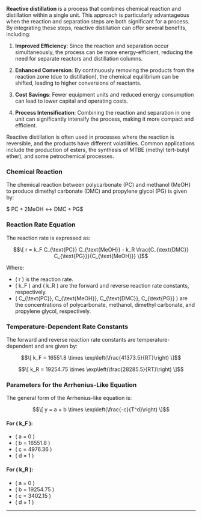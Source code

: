 **Reactive distillation** is a process that combines chemical reaction and distillation within a single unit. This approach is particularly advantageous when the reaction and separation steps are both significant for a process. By integrating these steps, reactive distillation can offer several benefits, including:

1. **Improved Efficiency**: Since the reaction and separation occur simultaneously, the process can be more energy-efficient, reducing the need for separate reactors and distillation columns.
  
2. **Enhanced Conversion**: By continuously removing the products from the reaction zone (due to distillation), the chemical equilibrium can be shifted, leading to higher conversions of reactants.

3. **Cost Savings**: Fewer equipment units and reduced energy consumption can lead to lower capital and operating costs.

4. **Process Intensification**: Combining the reaction and separation in one unit can significantly intensify the process, making it more compact and efficient.

Reactive distillation is often used in processes where the reaction is reversible, and the products have different volatilities. Common applications include the production of esters, the synthesis of MTBE (methyl tert-butyl ether), and some petrochemical processes.

### Chemical Reaction

The chemical reaction between polycarbonate (PC) and methanol (MeOH) to produce dimethyl carbonate (DMC) and propylene glycol (PG) is given by:

$$\
\text{PC} + 2 \text{MeOH} \leftrightarrow \text{DMC} + \text{PG}
\$$

### Reaction Rate Equation

The reaction rate is expressed as:

$$\[
r = k_F C_{\text{PC}} C_{\text{MeOH}} - k_R \frac{C_{\text{DMC}} C_{\text{PG}}}{C_{\text{MeOH}}}
\]$$

Where:
- \( r \) is the reaction rate.
- \( k_F \) and \( k_R \) are the forward and reverse reaction rate constants, respectively.
- \( C_{\text{PC}}, C_{\text{MeOH}}, C_{\text{DMC}}, C_{\text{PG}} \) are the concentrations of polycarbonate, methanol, dimethyl carbonate, and propylene glycol, respectively.

### Temperature-Dependent Rate Constants

The forward and reverse reaction rate constants are temperature-dependent and are given by:

$$\[
k_F = 16551.8 \times \exp\left(\frac{41373.5}{RT}\right)
\]$$

$$\[
k_R = 19254.75 \times \exp\left(\frac{28285.5}{RT}\right)
\]$$

### Parameters for the Arrhenius-Like Equation

The general form of the Arrhenius-like equation is:

$$\[
y = a + b \times \exp\left(\frac{-c}{T^d}\right)
\]$$

#### For \( k_F \):

- \( a = 0 \)
- \( b = 16551.8 \)
- \( c = 4976.36 \)
- \( d = 1 \)

#### For \( k_R \):

- \( a = 0 \)
- \( b = 19254.75 \)
- \( c = 3402.15 \)
- \( d = 1 \)

---
